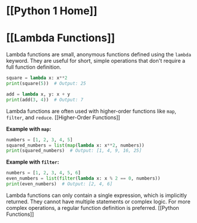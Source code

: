 # [[Python 1 Home]]
# [[Lambda Functions]] 
Lambda functions are small, anonymous functions defined using the `lambda` keyword.  They are useful for short, simple operations that don't require a full function definition.

```python
square = lambda x: x**2
print(square(5))  # Output: 25

add = lambda x, y: x + y
print(add(3, 4))  # Output: 7
```

Lambda functions are often used with higher-order functions like `map`, `filter`, and `reduce`. [[Higher-Order Functions]]

**Example with `map`:**

```python
numbers = [1, 2, 3, 4, 5]
squared_numbers = list(map(lambda x: x**2, numbers))
print(squared_numbers)  # Output: [1, 4, 9, 16, 25]
```

**Example with `filter`:**

```python
numbers = [1, 2, 3, 4, 5, 6]
even_numbers = list(filter(lambda x: x % 2 == 0, numbers))
print(even_numbers)  # Output: [2, 4, 6]
```

Lambda functions can only contain a single expression, which is implicitly returned.  They cannot have multiple statements or complex logic.  For more complex operations, a regular function definition is preferred. [[Python Functions]]


